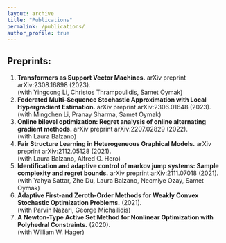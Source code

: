 ```yaml
---
layout: archive
title: "Publications"
permalink: /publications/
author_profile: true
---
```


<!-- {% if author.googlescholar %}
  You can also find my articles on <u><a href="{{author.googlescholar}}">my Google Scholar profile</a>.</u>
{% endif %}

{% include base_path %}

{% for post in site.publications reversed %}
  {% include archive-single.html %}
{% endfor %} -->

## Preprints:

1. **Transformers as Support Vector Machines.** arXiv preprint arXiv:2308.16898 (2023).  
(with Yingcong Li, Christos Thrampoulidis, Samet Oymak)
2. **Federated Multi-Sequence Stochastic Approximation with Local Hypergradient Estimation.** arXiv preprint arXiv:2306.01648 (2023).  
(with Mingchen Li, Pranay Sharma, Samet Oymak)
3. **Online bilevel optimization: Regret analysis of online alternating gradient methods.** arXiv preprint arXiv:2207.02829 (2022).  
(with Laura Balzano)
4. **Fair Structure Learning in Heterogeneous Graphical Models.** arXiv preprint arXiv:2112.05128 (2021).  
(with Laura Balzano, Alfred O. Hero)
5. **Identification and adaptive control of markov jump systems: Sample complexity and regret bounds.** arXiv preprint arXiv:2111.07018 (2021).  
(with Yahya Sattar, Zhe Du, Laura Balzano, Necmiye Ozay, Samet Oymak)
6. **Adaptive First-and Zeroth-Order Methods for Weakly Convex Stochastic Optimization Problems.** (2021).  
(with Parvin Nazari, George Michailidis)
7. **A Newton-Type Active Set Method for Nonlinear Optimization with Polyhedral Constraints.** (2020).  
(with William W. Hager)
